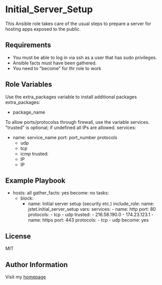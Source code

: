 Initial_Server_Setup
=========

This Ansible role takes care of the usual steps to prepare a server for hosting apps exposed to the public.


Requirements
----------------
- You must be able to log in via ssh as a user that has sudo privileges.
- Ansible facts must have been gathered.
- You need to "become" for thr role to work

Role Variables
--------------
Use the extra_packages variable to install additional packages
extra_packages:
  - package_name

To allow ports/protocolss through firewall, use the variable services. "trusted" is optional; if undefined all IPs are allowed.
services:  
  - name: service_name
    port: port_number
    protocols
      - udp
      - tcp
      - icmp
    trusted:
      - IP
      - IP


Example Playbook
----------------
- hosts: all
  gather_facts: yes
  become: no
  tasks:
    - block:
      - name: Initial server setup (security etc.)
        include_role:
          name: jstet.initial_server_setup
        vars:
          services:
            - name: http
              port: 80
              protocols:
                - tcp
                - udp
              trusted:
                - 216.58.190.0
                - 174.23.123.1
            - name: https
              port: 443
              protocols:
                - tcp
                - udp
      become: yes


License
-------

MIT

Author Information
------------------

Visit my [homepage](jstet.net)
